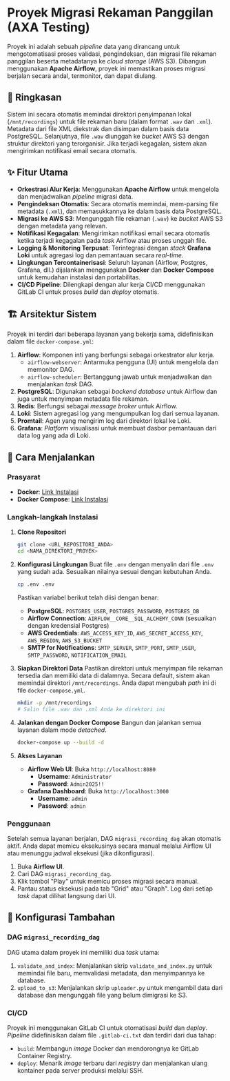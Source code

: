 # Proyek Migrasi Rekaman Panggilan (AXA Testing)

Proyek ini adalah sebuah *pipeline* data yang dirancang untuk mengotomatisasi proses validasi, pengindeksan, dan migrasi file rekaman panggilan beserta metadatanya ke *cloud storage* (AWS S3). Dibangun menggunakan **Apache Airflow**, proyek ini memastikan proses migrasi berjalan secara andal, termonitor, dan dapat diulang.

## 📜 Ringkasan

Sistem ini secara otomatis memindai direktori penyimpanan lokal (`/mnt/recordings`) untuk file rekaman baru (dalam format `.wav` dan `.xml`). Metadata dari file XML diekstrak dan disimpan dalam basis data PostgreSQL. Selanjutnya, file `.wav` diunggah ke *bucket* AWS S3 dengan struktur direktori yang terorganisir. Jika terjadi kegagalan, sistem akan mengirimkan notifikasi email secara otomatis.

## ✨ Fitur Utama

* **Orkestrasi Alur Kerja**: Menggunakan **Apache Airflow** untuk mengelola dan menjadwalkan *pipeline* migrasi data.
* **Pengindeksan Otomatis**: Secara otomatis memindai, mem-parsing file metadata (`.xml`), dan memasukkannya ke dalam basis data PostgreSQL.
* **Migrasi ke AWS S3**: Mengunggah file rekaman (`.wav`) ke *bucket* AWS S3 dengan metadata yang relevan.
* **Notifikasi Kegagalan**: Mengirimkan notifikasi email secara otomatis ketika terjadi kegagalan pada *task* Airflow atau proses unggah file.
* **Logging & Monitoring Terpusat**: Terintegrasi dengan *stack* **Grafana Loki** untuk agregasi log dan pemantauan secara *real-time*.
* **Lingkungan Tercontainerisasi**: Seluruh layanan (Airflow, Postgres, Grafana, dll.) dijalankan menggunakan **Docker** dan **Docker Compose** untuk kemudahan instalasi dan portabilitas.
* **CI/CD Pipeline**: Dilengkapi dengan alur kerja CI/CD menggunakan GitLab CI untuk proses *build* dan *deploy* otomatis.

## 🏗️ Arsitektur Sistem

Proyek ini terdiri dari beberapa layanan yang bekerja sama, didefinisikan dalam file `docker-compose.yml`:

1.  **Airflow**: Komponen inti yang berfungsi sebagai orkestrator alur kerja.
    * `airflow-webserver`: Antarmuka pengguna (UI) untuk mengelola dan memonitor DAG.
    * `airflow-scheduler`: Bertanggung jawab untuk menjadwalkan dan menjalankan *task* DAG.
2.  **PostgreSQL**: Digunakan sebagai *backend database* untuk Airflow dan juga untuk menyimpan metadata file rekaman.
3.  **Redis**: Berfungsi sebagai *message broker* untuk Airflow.
4.  **Loki**: Sistem agregasi log yang mengumpulkan log dari semua layanan.
5.  **Promtail**: Agen yang mengirim log dari direktori lokal ke Loki.
6.  **Grafana**: *Platform* visualisasi untuk membuat dasbor pemantauan dari data log yang ada di Loki.

## 🚀 Cara Menjalankan

### Prasyarat

* **Docker**: [Link Instalasi](https://docs.docker.com/get-docker/)
* **Docker Compose**: [Link Instalasi](https://docs.docker.com/compose/install/)

### Langkah-langkah Instalasi

1.  **Clone Repositori**
    ```bash
    git clone <URL_REPOSITORI_ANDA>
    cd <NAMA_DIREKTORI_PROYEK>
    ```

2.  **Konfigurasi Lingkungan**
    Buat file `.env` dengan menyalin dari file `.env` yang sudah ada. Sesuaikan nilainya sesuai dengan kebutuhan Anda.

    ```bash
    cp .env .env
    ```

    Pastikan variabel berikut telah diisi dengan benar:
    * **PostgreSQL**: `POSTGRES_USER`, `POSTGRES_PASSWORD`, `POSTGRES_DB`
    * **Airflow Connection**: `AIRFLOW__CORE__SQL_ALCHEMY_CONN` (sesuaikan dengan kredensial Postgres)
    * **AWS Credentials**: `AWS_ACCESS_KEY_ID`, `AWS_SECRET_ACCESS_KEY`, `AWS_REGION`, `AWS_S3_BUCKET`
    * **SMTP for Notifications**: `SMTP_SERVER`, `SMTP_PORT`, `SMTP_USER`, `SMTP_PASSWORD`, `NOTIFICATION_EMAIL`

3.  **Siapkan Direktori Data**
    Pastikan direktori untuk menyimpan file rekaman tersedia dan memiliki data di dalamnya. Secara default, sistem akan memindai direktori `/mnt/recordings`. Anda dapat mengubah *path* ini di file `docker-compose.yml`.

    ```bash
    mkdir -p /mnt/recordings
    # Salin file .wav dan .xml Anda ke direktori ini
    ```

4.  **Jalankan dengan Docker Compose**
    Bangun dan jalankan semua layanan dalam mode *detached*.

    ```bash
    docker-compose up --build -d
    ```

5.  **Akses Layanan**
    * **Airflow Web UI**: Buka `http://localhost:8080`
        * **Username**: `Administrator`
        * **Password**: `Admin2025!!`
    * **Grafana Dashboard**: Buka `http://localhost:3000`
        * **Username**: `admin`
        * **Password**: `admin`

### Penggunaan

Setelah semua layanan berjalan, DAG `migrasi_recording_dag` akan otomatis aktif. Anda dapat memicu eksekusinya secara manual melalui Airflow UI atau menunggu jadwal eksekusi (jika dikonfigurasi).

1.  Buka **Airflow UI**.
2.  Cari DAG `migrasi_recording_dag`.
3.  Klik tombol "Play" untuk memicu proses migrasi secara manual.
4.  Pantau status eksekusi pada tab "Grid" atau "Graph". Log dari setiap *task* dapat dilihat langsung dari UI.

## 🔧 Konfigurasi Tambahan

### DAG `migrasi_recording_dag`

DAG utama dalam proyek ini memiliki dua *task* utama:

1.  `validate_and_index`: Menjalankan skrip `validate_and_index.py` untuk memindai file baru, memvalidasi metadata, dan menyimpannya ke database.
2.  `upload_to_s3`: Menjalankan skrip `uploader.py` untuk mengambil data dari database dan mengunggah file yang belum dimigrasi ke S3.

### CI/CD

Proyek ini menggunakan GitLab CI untuk otomatisasi *build* dan *deploy*. *Pipeline* didefinisikan dalam file `.gitlab-ci.txt` dan terdiri dari dua tahap:

* `build`: Membangun *image* Docker dan mendorongnya ke GitLab Container Registry.
* `deploy`: Menarik *image* terbaru dari *registry* dan menjalankan ulang kontainer pada server produksi melalui SSH.